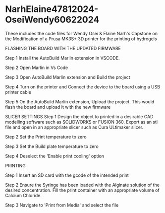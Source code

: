 # NarhElaine47812024-OseiWendy60622024
These includes the code files for Wendy Osei & Elaine Narh's Capstone on the Modification of a Prusa MK3S+ 3D printer for the printing of hydrogels

FLASHING THE BOARD WITH THE UPDATED FIRMWARE 

Step 1
Install the AutoBuild Marlin extension in VSCODE.

Step 2
Open Marlin in Vs Code 

Step 3
Open AutoBuild Marlin extension and Build the project 

Step 4 
Turn on the printer and Connect the device to the board using a USB printer cable 

Step 5
On the AutoBuild Marlin extension,  Upload the project. This would flash the board and upload it with the new firmware

SLICER SETTINGS 
Step 1
Design the object to printed in a desirable CAD modelling software such as SOLIDWORKS or FUSION 360. Export as an stl file and open in an appropriate slicer such as Cura ULtimaker slicer.

Step 2 
Set the Print temperature to zero

Step 3
Set the Build plate temperature to zero

Step 4
Deselect the 'Enable print cooling' option

PRINTING 

Step 1
Insert an SD card with the gcode of the intended print 

Step 2
Ensure the Syringe has been loaded with the Alginate solution of the desired concentration. Fill the print container with an appropriate volume of Calcium Chloride.

Step 3
Navigate to 'Print from Media' and select the file 



